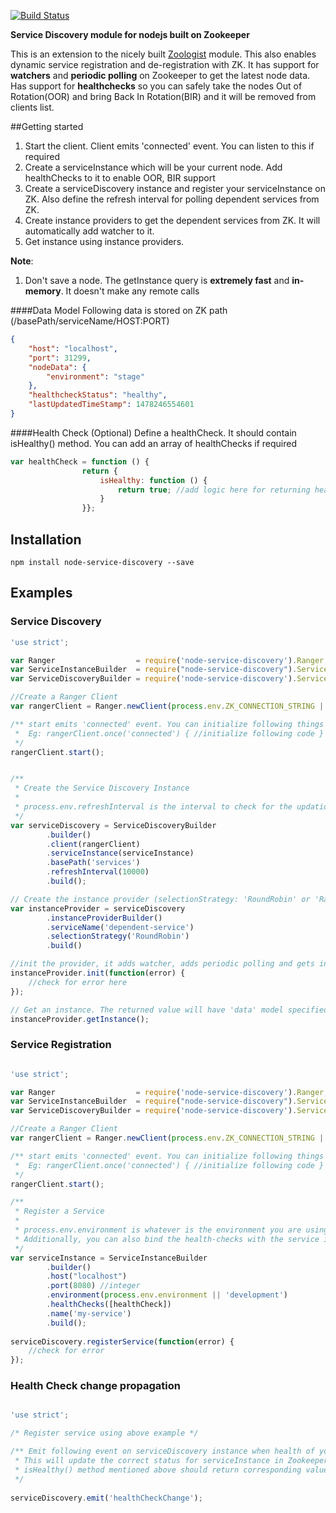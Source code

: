 [![Build Status](https://travis-ci.org/umangkedia/node-service-discovery.svg?branch=master)](https://travis-ci.org/umangkedia/node-service-discovery)

**Service Discovery module for nodejs built on Zookeeper**

This is an extension to the nicely built [Zoologist](https://github.com/ph0bos/zoologist) module. This also enables dynamic service registration and de-registration with ZK. 
It has support for **watchers** and **periodic polling** on Zookeeper to get the latest node data. 
Has support for **healthchecks** so you can safely take the nodes Out of Rotation(OOR) and bring Back In Rotation(BIR) and it will be removed from clients list.

##Getting started
1. Start the client. Client emits 'connected' event. You can listen to this if required
2. Create a serviceInstance which will be your current node. Add healthChecks to it to enable OOR, BIR support
3. Create a serviceDiscovery instance and register your serviceInstance on ZK. Also define the refresh interval for polling dependent services from ZK.
4. Create instance providers to get the dependent services from ZK. It will automatically add watcher to it.
5. Get instance using instance providers.

**Note**:
1. Don't save a node. The getInstance query is **extremely fast** and **in-memory**. It doesn't make any remote calls


####Data Model
Following data is stored on ZK path (/basePath/serviceName/HOST:PORT)
```json
{
	"host": "localhost",
	"port": 31299,
	"nodeData": {
		"environment": "stage"
	},
	"healthcheckStatus": "healthy",
	"lastUpdatedTimeStamp": 1478246554601
}
```

####Health Check (Optional)
Define a healthCheck. It should contain isHealthy() method. You can add an array of healthChecks if required
```javascript
var healthCheck = function () {
                return {
                    isHealthy: function () {
                        return true; //add logic here for returning healthy/unhealthy status
                    }
                }};
```
## Installation

    npm install node-service-discovery --save

## Examples

### Service Discovery

```javascript
'use strict';

var Ranger                  = require('node-service-discovery').Ranger;
var ServiceInstanceBuilder  = require("node-service-discovery").ServiceInstanceBuilder;
var ServiceDiscoveryBuilder = require('node-service-discovery').ServiceDiscoveryBuilder;

//Create a Ranger Client
var rangerClient = Ranger.newClient(process.env.ZK_CONNECTION_STRING || '127.0.0.1:2181');

/** start emits 'connected' event. You can initialize following things after the event
 *  Eg: rangerClient.once('connected') { //initialize following code }
 */
rangerClient.start();


/**
 * Create the Service Discovery Instance
 *
 * process.env.refreshInterval is the interval to check for the updation of nodes in ZK.
 */
var serviceDiscovery = ServiceDiscoveryBuilder
        .builder()
        .client(rangerClient)
        .serviceInstance(serviceInstance)
        .basePath('services')
        .refreshInterval(10000)
        .build();

// Create the instance provider (selectionStrategy: 'RoundRobin' or 'Random')
var instanceProvider = serviceDiscovery
        .instanceProviderBuilder()
        .serviceName('dependent-service')
        .selectionStrategy('RoundRobin')
        .build()

//init the provider, it adds watcher, adds periodic polling and gets instance data for first time
instanceProvider.init(function(error) {
    //check for error here
});

// Get an instance. The returned value will have 'data' model specified above
instanceProvider.getInstance();
```

### Service Registration

```javascript

'use strict';

var Ranger                  = require('node-service-discovery').Ranger;
var ServiceInstanceBuilder  = require("node-service-discovery").ServiceInstanceBuilder;
var ServiceDiscoveryBuilder = require('node-service-discovery').ServiceDiscoveryBuilder;

//Create a Ranger Client
var rangerClient = Ranger.newClient(process.env.ZK_CONNECTION_STRING || '127.0.0.1:2181');

/** start emits 'connected' event. You can initialize following things after the event
 *  Eg: rangerClient.once('connected') { //initialize following code }
 */
rangerClient.start();

/**
 * Register a Service
 *
 * process.env.environment is whatever is the environment you are using
 * Additionally, you can also bind the health-checks with the service instance (healthcheck is optional)
 */
var serviceInstance = ServiceInstanceBuilder
        .builder()
        .host("localhost")
        .port(8080) //integer
        .environment(process.env.environment || 'development')
        .healthChecks([healthCheck])
        .name('my-service')
        .build();
 
serviceDiscovery.registerService(function(error) {
    //check for error
});
```

### Health Check change propagation

```javascript

'use strict';

/* Register service using above example */

/** Emit following event on serviceDiscovery instance when health of you app changes on OOR/BIR
 * This will update the correct status for serviceInstance in Zookeeper
 * isHealthy() method mentioned above should return corresponding value after health status change
 */
 
serviceDiscovery.emit('healthCheckChange');


```
